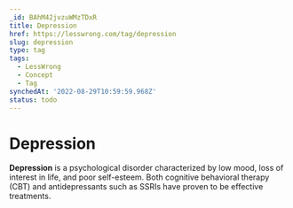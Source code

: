 ```yaml
---
_id: BAhM42jvzuWMzTDxR
title: Depression
href: https://lesswrong.com/tag/depression
slug: depression
type: tag
tags:
  - LessWrong
  - Concept
  - Tag
synchedAt: '2022-08-29T10:59:59.968Z'
status: todo
---
```


# Depression

**Depression** is a psychological disorder characterized by low mood, loss of interest in life, and poor self-esteem. Both cognitive behavioral therapy (CBT) and antidepressants such as SSRIs have proven to be effective treatments.
